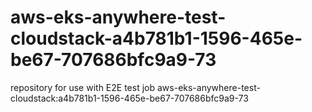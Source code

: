 # aws-eks-anywhere-test-cloudstack-a4b781b1-1596-465e-be67-707686bfc9a9-73
repository for use with E2E test job aws-eks-anywhere-test-cloudstack:a4b781b1-1596-465e-be67-707686bfc9a9-73
